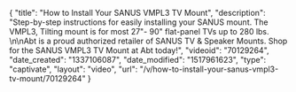 {
    "title": "How to Install Your SANUS VMPL3 TV Mount",
    "description": "Step-by-step instructions for easily installing your SANUS mount. The VMPL3, Tilting mount is for most 27\"- 90\" flat-panel TVs up to 280 lbs. \n\nAbt is a proud authorized retailer of SANUS TV & Speaker Mounts. Shop for the SANUS VMPL3 TV Mount at Abt today!",
    "videoid": "70129264",
    "date_created": "1337106087",
    "date_modified": "1517961623",
    "type": "captivate",
    "layout": "video",
    "url": "\/v\/how-to-install-your-sanus-vmpl3-tv-mount\/70129264"
}